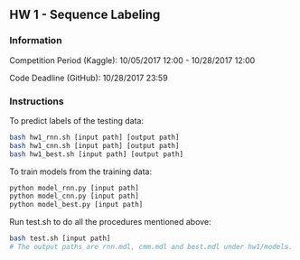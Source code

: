 ## HW 1 - Sequence Labeling

### Information

Competition Period (Kaggle): 10/05/2017 12:00 - 10/28/2017 12:00

Code Deadline (GitHub): 10/28/2017 23:59

### Instructions

To predict labels of the testing data:
```bash
bash hw1_rnn.sh [input path] [output path]
bash hw1_cnn.sh [input path] [output path]
bash hw1_best.sh [input path] [output path]
```


To train models from the training data:
```bash
python model_rnn.py [input path]
python model_cnn.py [input path]
python model_best.py [input path]
```


Run test.sh to do all the procedures mentioned above:
```bash
bash test.sh [input path]
# The output paths are rnn.mdl, cmm.mdl and best.mdl under hw1/models.
```
